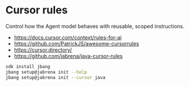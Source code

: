 # Cursor rules

Control how the Agent model behaves with reusable, scoped instructions.

- https://docs.cursor.com/context/rules-for-ai
- https://github.com/PatrickJS/awesome-cursorrules
- https://cursor.directory/
- https://github.com/jabrena/java-cursor-rules

```bash
sdk install jbang
jbang setup@jabrena init --help
jbang setup@jabrena init --cursor java
```

